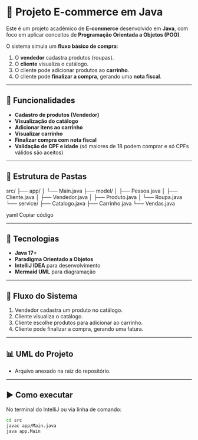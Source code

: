 # 🛒 Projeto E-commerce em Java

Este é um projeto acadêmico de **E-commerce** desenvolvido em **Java**, com foco em aplicar conceitos de **Programação Orientada a Objetos (POO)**.

O sistema simula um **fluxo básico de compra**:
1. O **vendedor** cadastra produtos (roupas).
2. O **cliente** visualiza o catálogo.
3. O cliente pode adicionar produtos ao **carrinho**.
4. O cliente pode **finalizar a compra**, gerando uma **nota fiscal**.

---

## 🚀 Funcionalidades

- **Cadastro de produtos (Vendedor)**
- **Visualização do catálogo**
- **Adicionar itens ao carrinho**
- **Visualizar carrinho**
- **Finalizar compra com nota fiscal**
- **Validação de CPF e idade** (só maiores de 18 podem comprar e só CPFs válidos são aceitos)

---

## 📂 Estrutura de Pastas

src/
├── app/
│ └── Main.java
├── model/
│ ├── Pessoa.java
│ ├── Cliente.java
│ ├── Vendedor.java
│ ├── Produto.java
│ └── Roupa.java
└── service/
├── Catalogo.java
├── Carrinho.java
└── Vendas.java

yaml
Copiar código

---

## 📌 Tecnologias

- **Java 17+**
- **Paradigma Orientado a Objetos**
- **IntelliJ IDEA** para desenvolvimento
- **Mermaid UML** para diagramação

---

## 📖 Fluxo do Sistema

1. Vendedor cadastra um produto no catálogo.
2. Cliente visualiza o catálogo.
3. Cliente escolhe produtos para adicionar ao carrinho.
4. Cliente pode finalizar a compra, gerando uma fatura.

---

## 📊 UML do Projeto

- Arquivo anexado na raiz do repositório.

---

## ▶️ Como executar

No terminal do IntelliJ ou via linha de comando:

```bash
cd src
javac app/Main.java
java app.Main